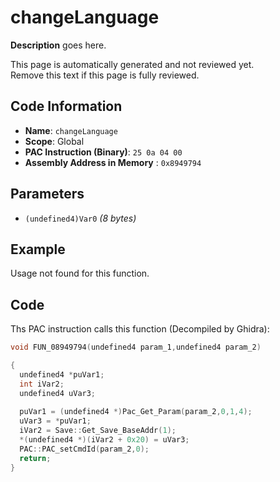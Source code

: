 # changeLanguage

**Description** goes here.

This page is automatically generated and not reviewed yet.<br>Remove this text if this page is fully reviewed.

## Code Information

- **Name**: `changeLanguage`
- **Scope**: Global
- **PAC Instruction (Binary)**: `25 0a 04 00`
- **Assembly Address in Memory** : `0x8949794`

## Parameters

- `(undefined4)Var0` *(8 bytes)*

## Example

Usage not found for this function.

## Code

Ths PAC instruction calls this function (Decompiled by Ghidra):

```c
void FUN_08949794(undefined4 param_1,undefined4 param_2)

{
  undefined4 *puVar1;
  int iVar2;
  undefined4 uVar3;
  
  puVar1 = (undefined4 *)Pac_Get_Param(param_2,0,1,4);
  uVar3 = *puVar1;
  iVar2 = Save::Get_Save_BaseAddr(1);
  *(undefined4 *)(iVar2 + 0x20) = uVar3;
  PAC::PAC_setCmdId(param_2,0);
  return;
}
```

